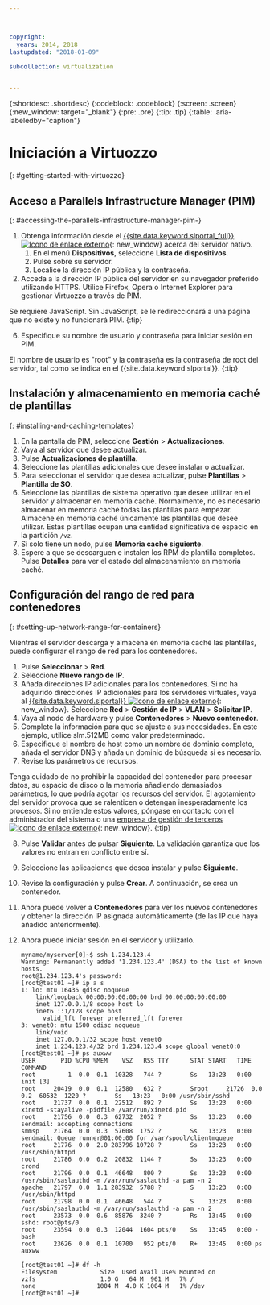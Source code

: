 ```yaml
---



copyright:
  years: 2014, 2018
lastupdated: "2018-01-09"

subcollection: virtualization


---
```


{:shortdesc: .shortdesc}
{:codeblock: .codeblock}
{:screen: .screen}
{:new_window: target="_blank"}
{:pre: .pre}
{:tip: .tip}
{:table: .aria-labeledby="caption"}

# Iniciación a Virtuozzo
{: #getting-started-with-virtuozzo}

## Acceso a Parallels Infrastructure Manager (PIM)
{: #accessing-the-parallels-infrastructure-manager-pim-}

1. Obtenga información desde el [{{site.data.keyword.slportal_full}} ![Icono de enlace externo](../../icons/launch-glyph.svg "Icono de enlace externo")](https://control.softlayer.com/){: new_window} acerca del servidor nativo.
    1. En el menú **Dispositivos**, seleccione **Lista de dispositivos**.
    2. Pulse sobre su servidor.
    3. Localice la dirección IP pública y la contraseña.
5. Acceda a la dirección IP pública del servidor en su navegador preferido utilizando HTTPS. Utilice Firefox, Opera o Internet Explorer para gestionar Virtuozzo a través de PIM.

Se requiere JavaScript. Sin JavaScript, se le redireccionará a una página que no existe y no funcionará PIM.
{:tip}

6. Especifique su nombre de usuario y contraseña para iniciar sesión en PIM.

El nombre de usuario es "root" y la contraseña es la contraseña de root del servidor, tal como se indica en el
{{site.data.keyword.slportal}}.
{:tip}

## Instalación y almacenamiento en memoria caché de plantillas
{: #installing-and-caching-templates}

1. En la pantalla de PIM, seleccione **Gestión** > **Actualizaciones**.
2. Vaya al servidor que desee actualizar.
3. Pulse **Actualizaciones de plantilla**.
4. Seleccione las plantillas adicionales que desee instalar o actualizar.
5. Para seleccionar el servidor que desea actualizar, pulse **Plantillas** > **Plantilla de SO**.
6. Seleccione las plantillas de sistema operativo que desee utilizar en el servidor y almacenar en memoria caché. Normalmente, no es necesario almacenar en memoria caché todas las plantillas para empezar. Almacene en memoria caché únicamente las plantillas que desee utilizar. Estas plantillas ocupan una cantidad significativa de espacio en la partición `/vz`.
7. Si solo tiene un nodo, pulse **Memoria caché siguiente**.
8. Espere a que se descarguen e instalen los RPM de plantilla completos. Pulse **Detalles** para ver el estado del almacenamiento en memoria caché.

## Configuración del rango de red para contenedores
{: #setting-up-network-range-for-containers}

Mientras el servidor descarga y almacena en memoria caché las plantillas, puede configurar el rango de red para los contenedores.

1. Pulse **Seleccionar** > **Red**.
2. Seleccione **Nuevo rango de IP**.
3. Añada direcciones IP adicionales para los contenedores. Si no ha adquirido direcciones IP adicionales para los servidores virtuales, vaya al
[{{site.data.keyword.slportal}} ![Icono de enlace externo](../../icons/launch-glyph.svg "Icono de enlace externo")](https://control.softlayer.com/){: new_window}. Seleccione **Red** > **Gestión de
IP** > **VLAN** > **Solicitar IP**.
4. Vaya al nodo de hardware y pulse **Contenedores** > **Nuevo contenedor**.
5. Complete la información para que se ajuste a sus necesidades. En este ejemplo, utilice slm.512MB como valor predeterminado.
6. Especifique el nombre de host como un nombre de dominio completo, añada el servidor DNS y añada un dominio de búsqueda si es necesario.
7. Revise los parámetros de recursos.

Tenga cuidado de no prohibir la capacidad del contenedor para procesar datos, su espacio de disco o la memoria añadiendo demasiados parámetros, lo que podría agotar los recursos del servidor. El agotamiento del servidor provoca que se ralenticen o detengan inesperadamente los procesos. Si no entiende estos valores, póngase en contacto con el administrador del sistema o una [empresa de gestión de terceros ![Icono de enlace externo](../../icons/launch-glyph.svg "Icono de enlace externo")](https://developer.ibm.com/bluemix/){: new_window}.
{:tip}

8. Pulse **Validar** antes de pulsar **Siguiente**. La validación garantiza que los valores no entran en conflicto entre sí.
9. Seleccione las aplicaciones que desea instalar y pulse
**Siguiente**.
10. Revise la configuración y pulse **Crear**. A continuación, se crea un contenedor.
11. Ahora puede volver a **Contenedores** para ver los nuevos contenedores y obtener la dirección IP asignada automáticamente (de las IP que haya añadido anteriormente).
12. Ahora puede iniciar sesión en el servidor y utilizarlo.

        myname/myserver[0]~$ ssh 1.234.123.4
        Warning: Permanently added '1.234.123.4' (DSA) to the list of known hosts.
        root@1.234.123.4's password:
        [root@test01 ~]# ip a s
        1: lo: mtu 16436 qdisc noqueue
            link/loopback 00:00:00:00:00:00 brd 00:00:00:00:00:00
            inet 127.0.0.1/8 scope host lo
            inet6 ::1/128 scope host
              valid_lft forever preferred_lft forever
        3: venet0: mtu 1500 qdisc noqueue
            link/void
            inet 127.0.0.1/32 scope host venet0
            inet 1.234.123.4/32 brd 1.234.123.4 scope global venet0:0
        [root@test01 ~]# ps auxww
        USER       PID %CPU %MEM    VSZ   RSS TTY      STAT START   TIME COMMAND
        root         1  0.0  0.1  10328   744 ?        Ss   13:23   0:00 init [3]
        root     20419  0.0  0.1  12580   632 ?        Sroot     21726  0.0  0.2  60532  1220 ?        Ss   13:23   0:00 /usr/sbin/sshd
        root     21737  0.0  0.1  22512   892 ?        Ss   13:23   0:00 xinetd -stayalive -pidfile /var/run/xinetd.pid
        root     21756  0.0  0.3  62732  2052 ?        Ss   13:23   0:00 sendmail: accepting connections
        smmsp    21764  0.0  0.3  57608  1752 ?        Ss   13:23   0:00 sendmail: Queue runner@01:00:00 for /var/spool/clientmqueue
        root     21776  0.0  2.0 283796 10728 ?        Ss   13:23   0:00 /usr/sbin/httpd
        root     21786  0.0  0.2  20832  1144 ?        Ss   13:23   0:00 crond
        root     21796  0.0  0.1  46648   800 ?        Ss   13:23   0:00 /usr/sbin/saslauthd -m /var/run/saslauthd -a pam -n 2
        apache   21797  0.0  1.1 283932  5788 ?        S    13:23   0:00 /usr/sbin/httpd
        root     21798  0.0  0.1  46648   544 ?        S    13:23   0:00 /usr/sbin/saslauthd -m /var/run/saslauthd -a pam -n 2
        root     23573  0.0  0.6  85876  3240 ?        Rs   13:45   0:00 sshd: root@pts/0
        root     23594  0.0  0.3  12044  1604 pts/0    Ss   13:45   0:00 -bash
        root     23626  0.0  0.1  10700   952 pts/0    R+   13:45   0:00 ps auxww

        [root@test01 ~]# df -h
        Filesystem            Size  Used Avail Use% Mounted on
        vzfs                  1.0 G   64 M  961 M   7% /
        none                 1004 M  4.0 K 1004 M   1% /dev
        [root@test01 ~]#
